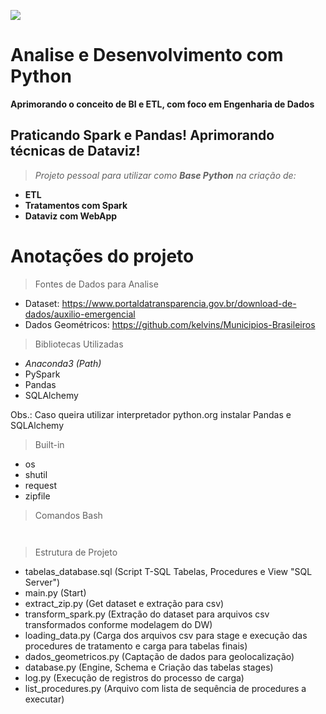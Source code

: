 ![](https://www.python.org/static/img/python-logo.png)
# Analise e Desenvolvimento com Python

**Aprimorando o conceito de BI e ETL, com foco em Engenharia de Dados**

## Praticando Spark e Pandas! Aprimorando técnicas de Dataviz!

> *Projeto pessoal para utilizar como **Base Python** na criação de:*

- **ETL**
- **Tratamentos com Spark**
- **Dataviz com WebApp**

# Anotações do projeto

> Fontes de Dados para Analise
- Dataset: https://www.portaldatransparencia.gov.br/download-de-dados/auxilio-emergencial
- Dados Geométricos: https://github.com/kelvins/Municipios-Brasileiros

> Bibliotecas Utilizadas
- *Anaconda3 (Path)*
- PySpark
- Pandas
- SQLAlchemy

Obs.: Caso queira utilizar interpretador python.org instalar Pandas e SQLAlchemy

> Built-in
- os
- shutil
- request
- zipfile

> Comandos Bash
```conda install -c conda-forge pyspark
```
```conda install -c conda-forge geopandas
```
> Estrutura de Projeto
- tabelas_database.sql (Script T-SQL Tabelas, Procedures e View "SQL Server")
- main.py (Start)
- extract_zip.py (Get dataset e extração para csv)
- transform_spark.py (Extração do dataset para arquivos csv transformados conforme modelagem do DW)
- loading_data.py (Carga dos arquivos csv para stage e execução das procedures de tratamento e carga para tabelas finais)
- dados_geometricos.py (Captação de dados para geolocalização)
- database.py (Engine, Schema e Criação das tabelas stages)
- log.py (Execução de registros do processo de carga)
- list_procedures.py (Arquivo com lista de sequência de procedures a executar)


